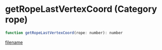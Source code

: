 # getRopeLastVertexCoord (Category rope)

```js
function getRopeLastVertexCoord(rope: number): number
```

[filename](getRopeLastVertexCoord_m.md ':include')